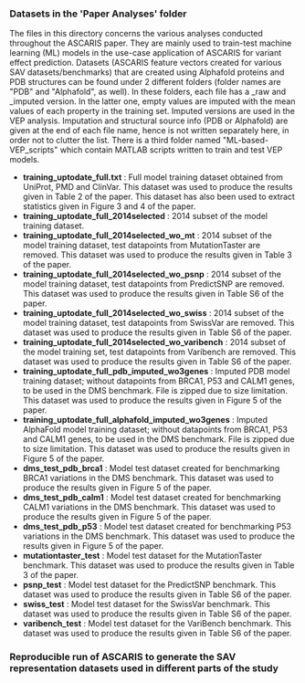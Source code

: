 ### Datasets in the 'Paper Analyses' folder
The files in this directory concerns the various analyses conducted throughout the ASCARIS paper. They are mainly used to train-test machine learning (ML) models in the use-case application of ASCARIS for variant effect prediction. Datasets (ASCARIS feature vectors created for various SAV datasets/benchmarks) that are created using Alphafold proteins and PDB structures can be found under 2 different folders (folder names are "PDB" and "Alphafold", as well). In these folders, each file has a _raw and _imputed version. In the latter one, empty values are imputed with the mean values of each property in the training set. Imputed versions are used in the VEP analysis. Imputation and structural source info (PDB or Alphafold) are given at the end of each file name, hence is not written separately here, in order not to clutter the list. There is a third folder named "ML-based-VEP_scripts" which contain MATLAB scripts written to train and test VEP models.

- **training_uptodate_full.txt** : Full model training dataset obtained from UniProt, PMD and ClinVar. This dataset was used to produce the results given in Table 2 of the paper. This dataset has also been used to extract statistics given in Figure 3 and 4 of the paper.
- **training_uptodate_full_2014selected** : 2014 subset of the model training dataset.
- **training_uptodate_full_2014selected_wo_mt** : 2014 subset of the model training dataset, test datapoints from MutationTaster are removed. This dataset was used to produce the results given in Table 3 of the paper.
- **training_uptodate_full_2014selected_wo_psnp** : 2014 subset of the model training dataset, test datapoints from PredictSNP are removed. This dataset was used to produce the results given in Table S6 of the paper.
- **training_uptodate_full_2014selected_wo_swiss** : 2014 subset of the model training dataset, test datapoints from SwissVar are removed. This dataset was used to produce the results given in Table S6 of the paper.
- **training_uptodate_full_2014selected_wo_varibench** : 2014 subset of the model training set, test datapoints from Varibench are removed. This dataset was used to produce the results given in Table S6 of the paper.
- **training_uptodate_full_pdb_imputed_wo3genes** : Imputed PDB model training dataset; without datapoints from BRCA1, P53 and CALM1 genes, to be used in the DMS benchmark. File is zipped due to size limitation. This dataset was used to produce the results given in Figure 5 of the paper.
- **training_uptodate_full_alphafold_imputed_wo3genes** : Imputed AlphaFold model training dataset; without datapoints from BRCA1, P53 and CALM1 genes, to be used in the DMS benchmark. File is zipped due to size limitation. This dataset was used to produce the results given in Figure 5 of the paper.
- **dms_test_pdb_brca1** : Model test dataset created for benchmarking BRCA1 variations in the DMS benchmark. This dataset was used to produce the results given in Figure 5 of the paper.
- **dms_test_pdb_calm1** : Model test dataset created for benchmarking CALM1 variations in the DMS benchmark. This dataset was used to produce the results given in Figure 5 of the paper.
- **dms_test_pdb_p53** : Model test dataset created for benchmarking P53 variations in the DMS benchmark. This dataset was used to produce the results given in Figure 5 of the paper.
- **mutationtaster_test** : Model test dataset for the MutationTaster benchmark. This dataset was used to produce the results given in Table 3 of the paper.
- **psnp_test** : Model test dataset for the PredictSNP benchmark. This dataset was used to produce the results given in Table S6 of the paper.
- **swiss_test** : Model test dataset for the SwissVar benchmark. This dataset was used to produce the results given in Table S6 of the paper.
- **varibench_test** : Model test dataset for the VariBench benchmark. This dataset was used to produce the results given in Table S6 of the paper.


### Reproducible run of ASCARIS to generate the SAV representation datasets used in different parts of the study

